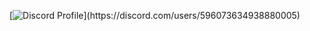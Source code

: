 [![Discord Profile](https://lanyard-profile-readme.vercel.app/api/596073634938880005?theme=dark&bg=1a1c1f&animated=false&hideDiscrim=true&borderRadius=30px&idleMessage=Probably%20doing%20something%20else...)](https://discord.com/users/596073634938880005)
